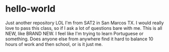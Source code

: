 # hello-world
Just another repository LOL
I'm from SAT2 in San Marcos TX. I would really love to pass this class, so if I ask a lot of questions bare with me. This is all NEW, like BRAND NEW. I feel like I'm trying to learn Portuguese or something. Does anyone else from anywhere find it hard to balance 10 hours of work and then school, or is it just me.
